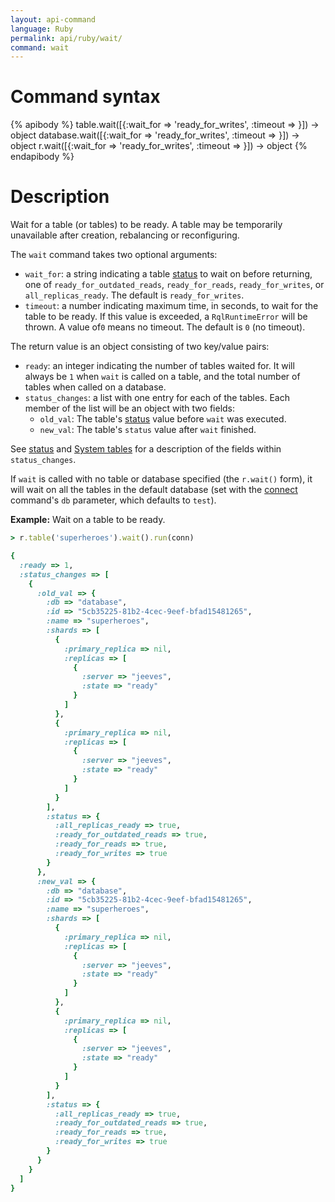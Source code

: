 ```yaml
---
layout: api-command
language: Ruby
permalink: api/ruby/wait/
command: wait
---
```

# Command syntax #

{% apibody %}
table.wait([{:wait_for => 'ready_for_writes', :timeout => <sec>}]) &rarr; object
database.wait([{:wait_for => 'ready_for_writes', :timeout => <sec>}]) &rarr; object
r.wait([{:wait_for => 'ready_for_writes', :timeout => <sec>}]) &rarr; object
{% endapibody %}

# Description #

Wait for a table (or tables) to be ready. A table may be temporarily unavailable after creation, rebalancing or reconfiguring.

The `wait` command takes two optional arguments:

* `wait_for`: a string indicating a table [status](/api/ruby/status) to wait on before returning, one of `ready_for_outdated_reads`, `ready_for_reads`, `ready_for_writes`, or `all_replicas_ready`. The default is `ready_for_writes`. 
* `timeout`: a number indicating maximum time, in seconds, to wait for the table to be ready. If this value is exceeded, a `RqlRuntimeError` will be thrown. A value of`0` means no timeout. The default is `0` (no timeout).

The return value is an object consisting of two key/value pairs:

* `ready`: an integer indicating the number of tables waited for. It will always be `1` when `wait` is called on a table, and the total number of tables when called on a database.
* `status_changes`: a list with one entry for each of the tables. Each member of the list will be an object with two fields:
    * `old_val`: The table's [status](/api/ruby/status) value before `wait` was executed. 
    * `new_val`: The table's `status` value after `wait` finished.

See [status](/api/ruby/status) and [System tables](/docs/system-tables/) for a description of the fields within `status_changes`.

If `wait` is called with no table or database specified (the `r.wait()` form), it will wait on all the tables in the default database (set with the [connect](/api/ruby/connect/) command's `db` parameter, which defaults to `test`).

__Example:__ Wait on a table to be ready.

```rb
> r.table('superheroes').wait().run(conn)

{
  :ready => 1,
  :status_changes => [
	{
	  :old_val => {
		:db => "database",
		:id => "5cb35225-81b2-4cec-9eef-bfad15481265",
		:name => "superheroes",
		:shards => [
		  {
			:primary_replica => nil,
			:replicas => [
			  {
				:server => "jeeves",
				:state => "ready"
			  }
			]
		  },
		  {
			:primary_replica => nil,
			:replicas => [
			  {
				:server => "jeeves",
				:state => "ready"
			  }
			]
		  }
		],
		:status => {
		  :all_replicas_ready => true,
		  :ready_for_outdated_reads => true,
		  :ready_for_reads => true,
		  :ready_for_writes => true
		}
	  },
	  :new_val => {
		:db => "database",
		:id => "5cb35225-81b2-4cec-9eef-bfad15481265",
		:name => "superheroes",
		:shards => [
		  {
			:primary_replica => nil,
			:replicas => [
			  {
				:server => "jeeves",
				:state => "ready"
			  }
			]
		  },
		  {
			:primary_replica => nil,
			:replicas => [
			  {
				:server => "jeeves",
				:state => "ready"
			  }
			]
		  }
		],
		:status => {
		  :all_replicas_ready => true,
		  :ready_for_outdated_reads => true,
		  :ready_for_reads => true,
		  :ready_for_writes => true
		}
	  }
	}
  ]
}
```
